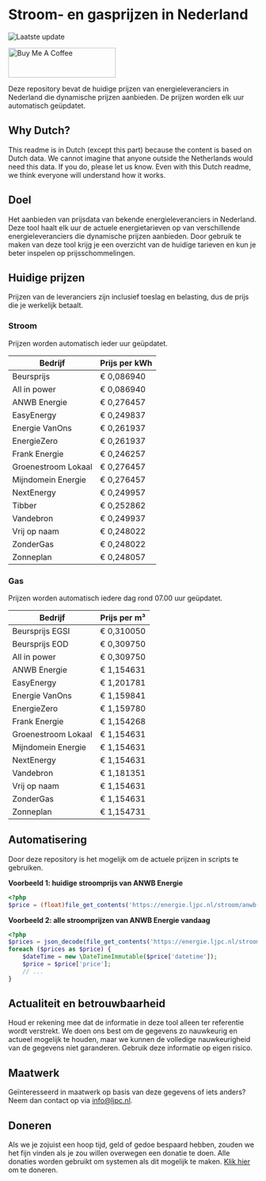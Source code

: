 # Stroom- en gasprijzen in Nederland

![Laatste update](https://img.shields.io/badge/laatste%20update-2025--09--03%2000%3A00%20CET-brightgreen)

<a href="https://www.buymeacoffee.com/Lars-" target="_blank"><img src="https://cdn.buymeacoffee.com/buttons/v2/default-orange.png" alt="Buy Me A Coffee" height="60" style="height: 60px !important;width: 217px !important;" ></a>

Deze repository bevat de huidige prijzen van energieleveranciers in Nederland die dynamische prijzen aanbieden. De prijzen worden elk uur automatisch geüpdatet.

## Why Dutch?

This readme is in Dutch (except this part) because the content is based on Dutch data. We cannot imagine that anyone outside the Netherlands would need this data. If you do, please let us know. Even with this Dutch readme, we think
everyone will understand how it works.

## Doel

Het aanbieden van prijsdata van bekende energieleveranciers in Nederland. Deze tool haalt elk uur de actuele energietarieven op van verschillende energieleveranciers die dynamische prijzen aanbieden. Door gebruik te maken van deze tool
krijg je een overzicht van de huidige tarieven en kun je beter inspelen op prijsschommelingen.

## Huidige prijzen

Prijzen van de leveranciers zijn inclusief toeslag en belasting, dus de prijs die je werkelijk betaalt.

### Stroom

Prijzen worden automatisch ieder uur geüpdatet.

 Bedrijf | Prijs per kWh 
---------|---------------
Beursprijs | € 0,086940
All in power | € 0,086940
ANWB Energie | € 0,276457
EasyEnergy | € 0,249837
Energie VanOns | € 0,261937
EnergieZero | € 0,261937
Frank Energie | € 0,246257
Groenestroom Lokaal | € 0,276457
Mijndomein Energie | € 0,276457
NextEnergy | € 0,249957
Tibber | € 0,252862
Vandebron | € 0,249937
Vrij op naam | € 0,248022
ZonderGas | € 0,248022
Zonneplan | € 0,248057


### Gas

Prijzen worden automatisch iedere dag rond 07.00 uur geüpdatet.

 Bedrijf | Prijs per m³ 
---------|--------------
Beursprijs EGSI | € 0,310050
Beursprijs EOD | € 0,309750
All in power | € 0,309750
ANWB Energie | € 1,154631
EasyEnergy | € 1,201781
Energie VanOns | € 1,159841
EnergieZero | € 1,159780
Frank Energie | € 1,154268
Groenestroom Lokaal | € 1,154631
Mijndomein Energie | € 1,154631
NextEnergy | € 1,154631
Vandebron | € 1,181351
Vrij op naam | € 1,154631
ZonderGas | € 1,154631
Zonneplan | € 1,154731


## Automatisering

Door deze repository is het mogelijk om de actuele prijzen in scripts te gebruiken.

**Voorbeeld 1: huidige stroomprijs van ANWB Energie**

```php
<?php
$price = (float)file_get_contents('https://energie.ljpc.nl/stroom/anwb-energie-nu.txt');

```

**Voorbeeld 2: alle stroomprijzen van ANWB Energie vandaag**

```php
<?php
$prices = json_decode(file_get_contents('https://energie.ljpc.nl/stroom/all-in-power-vandaag.json'),true);
foreach ($prices as $price) {
    $dateTime = new \DateTimeImmutable($price['datetime']);
    $price = $price['price'];
    // ...
}
```

## Actualiteit en betrouwbaarheid

Houd er rekening mee dat de informatie in deze tool alleen ter referentie wordt verstrekt. We doen ons best om de gegevens zo nauwkeurig en actueel mogelijk te houden, maar we kunnen de volledige nauwkeurigheid van de gegevens niet
garanderen. Gebruik deze informatie op eigen risico.

## Maatwerk

Geïnteresseerd in maatwerk op basis van deze gegevens of iets anders? Neem dan contact op
via [info@ljpc.nl](mailto:info@ljpc.nl?subject=Energie%20prijzen).

## Doneren

Als we je zojuist een hoop tijd, geld of gedoe bespaard hebben, zouden we het fijn vinden als je zou willen overwegen een
donatie te doen. Alle donaties worden gebruikt om systemen als dit mogelijk te
maken. [Klik hier](https://www.buymeacoffee.com/Lars-) om te doneren.
